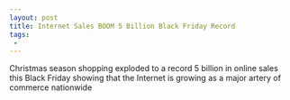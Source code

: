 ```yaml
---
layout: post
title: Internet Sales BOOM 5 Billion Black Friday Record
tags:
 -
---
```

Christmas season shopping exploded to a record 5 billion in online sales this Black Friday showing that the Internet is growing as a major artery of commerce nationwide

